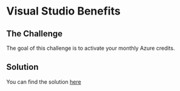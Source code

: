 # Visual Studio Benefits

## The Challenge
The goal of this challenge is to activate your monthly Azure credits.

## Solution
You can find the solution [here](https://docs.microsoft.com/en-us/visualstudio/subscriptions/vs-azure)
